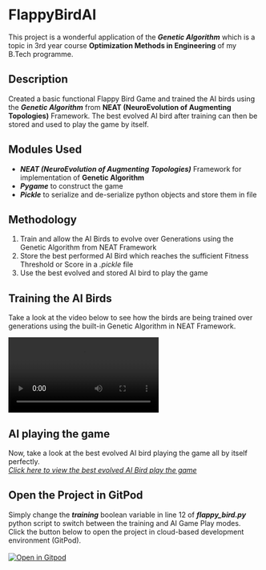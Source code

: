 # FlappyBirdAI
This project is a wonderful application of the ***Genetic Algorithm*** which is a topic in 3rd year course **Optimization Methods in Engineering** of my B.Tech programme.
<br/>

## Description
Created a basic functional Flappy Bird Game and trained the AI birds using the ***Genetic Algorithm*** from **NEAT (NeuroEvolution of Augmenting Topologies)** Framework.
The best evolved AI bird after training can then be stored and used to play the game by itself.
<br/>

## Modules Used
* ***NEAT (NeuroEvolution of Augmenting Topologies)*** Framework for implementation of **Genetic Algorithm**
* ***Pygame*** to construct the game
* ***Pickle*** to serialize and de-serialize python objects and store them in file

## Methodology
1. Train and allow the AI Birds to evolve over Generations using the Genetic Algorithm from NEAT Framework
2. Store the best performed AI Bird which reaches the sufficient Fitness Threshold or Score in a *.pickle* file
3. Use the best evolved and stored AI bird to play the game

## Training the AI Birds
Take a look at the video below to see how the birds are being trained over generations using the built-in Genetic Algorithm in NEAT Framework.<br/>

![Training the Birds](https://user-images.githubusercontent.com/75234723/169683424-ffd7a329-0870-4328-8289-30d56f5b426d.mp4)
<br/>


## AI playing the game
Now, take a look at the best evolved AI bird playing the game all by itself perfectly.<br/>
[*Click here to view the best evolved AI Bird play the game*](https://www.youtube.com/watch?v=NecLPV8-MXU&list=PL2-kFUJJfnYCEXIVPzlZN53putIU-oVP2&index=2)
<br/>

## Open the Project in GitPod
Simply change the  ***training***  boolean variable in line 12 of  ***flappy_bird.py***  python script to switch between the training and AI Game Play modes.<br/>
Click the button below to open the project in cloud-based development environment (GitPod).<br/><br/>
[![Open in Gitpod](https://gitpod.io/button/open-in-gitpod.svg)](https://gitpod.io/#https://github.com/SaiPrakashGit/FlappyBirdAI/blob/main/flappy_bird.py)
